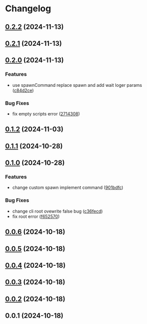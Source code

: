# Changelog

## [0.2.2](https://github.com/LiuWenXing1996/parallel-wait-run/compare/v0.2.1...v0.2.2) (2024-11-13)

## [0.2.1](https://github.com/LiuWenXing1996/parallel-wait-run/compare/v0.2.0...v0.2.1) (2024-11-13)

## [0.2.0](https://github.com/LiuWenXing1996/parallel-wait-run/compare/v0.1.2...v0.2.0) (2024-11-13)

### Features

* use spawnCommand replace spawn and add wait loger params ([c84d2ce](https://github.com/LiuWenXing1996/parallel-wait-run/commit/c84d2ce25cfc9cb0ef313071c627b5b2d60a0d10))

### Bug Fixes

* fix empty scripts error ([2714308](https://github.com/LiuWenXing1996/parallel-wait-run/commit/2714308894563bb113e8c54cdddbe67dac742e36))

## [0.1.2](https://github.com/LiuWenXing1996/parallel-wait-run/compare/v0.1.1...v0.1.2) (2024-11-03)

## [0.1.1](https://github.com/LiuWenXing1996/parallel-wait-run/compare/v0.1.0...v0.1.1) (2024-10-28)

## [0.1.0](https://github.com/LiuWenXing1996/parallel-wait-run/compare/v0.0.6...v0.1.0) (2024-10-28)

### Features

* change custom spawn implement command ([901bdfc](https://github.com/LiuWenXing1996/parallel-wait-run/commit/901bdfc2003774f02374f9fe4e06db24633cbe25))

### Bug Fixes

* change cli root ovewrite false bug ([c36fecd](https://github.com/LiuWenXing1996/parallel-wait-run/commit/c36fecd0675da1af3fbfa378f88d1abe021a9202))
* fix root error ([f652570](https://github.com/LiuWenXing1996/parallel-wait-run/commit/f652570c8e28663ff5f4e3ce64e840c49f62a559))

## [0.0.6](https://github.com/LiuWenXing1996/parallel-wait-run/compare/v0.0.5...v0.0.6) (2024-10-18)

## [0.0.5](https://github.com/LiuWenXing1996/parallel-wait-run/compare/v0.0.4...v0.0.5) (2024-10-18)

## [0.0.4](https://github.com/LiuWenXing1996/parallel-wait-run/compare/v0.0.3...v0.0.4) (2024-10-18)

## [0.0.3](https://github.com/LiuWenXing1996/parallel-wait-run/compare/v0.0.2...v0.0.3) (2024-10-18)

## [0.0.2](https://github.com/LiuWenXing1996/parallel-wait-run/compare/v0.0.1...v0.0.2) (2024-10-18)

## 0.0.1 (2024-10-18)
